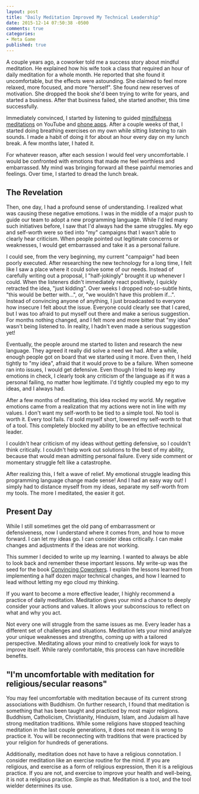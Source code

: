 ```yaml
---
layout: post
title: "Daily Meditation Improved My Technical Leadership"
date: 2015-12-14 07:50:38 -0500
comments: true
categories: 
- Meta Game
published: true
---
```


A couple years ago, a coworker told me a success story about mindful meditation.
He explained how his wife took a class that required an hour of daily meditation
for a whole month. He reported that she found it uncomfortable, but the effects
were astounding. She claimed to feel more relaxed, more focused, and more
"herself". She found new reserves of motivation. She dropped the book she'd been
trying to write for years, and started a business. After that business failed,
she started another, this time successfully.

Immediately convinced, I started by listening to guided
[mindfulness meditations](https://en.wikipedia.org/wiki/Mindfulness#Mindfulness_meditation)
on YouTube and [phone apps](https://www.headspace.com/science). After a couple
weeks of that, I started doing breathing exercises on my own while sitting
listening to rain sounds. I made a habit of doing it for about an hour every day
on my lunch break. A few months later, I hated it.

For whatever reason, after each session I would feel very uncomfortable. I would
be confronted with emotions that made me feel worthless and embarrassed. My mind
was bringing forward all these painful memories and feelings. Over time, I
started to dread the lunch break.

## The Revelation

Then, one day, I had a profound sense of understanding. I realized what was
causing these negative emotions. I was in the middle of a major push to guide
our team to adopt a new programming language. While I'd led many such
initiatives before, I saw that I'd always had the same struggles. My ego and
self-worth were so tied into "my" campaigns that I wasn't able to clearly hear
criticism. When people pointed out legitimate concerns or weaknesses, I would
get embarrassed and take it as a personal failure.

I could see, from the very beginning, my current "campaign" had been poorly
executed. After researching the new technology for a long time, I felt like I
saw a place where it could solve some of our needs. Instead of carefully writing
out a proposal, I "half-jokingly" brought it up whenever I could. When the
listeners didn't immediately react positively, I quickly retracted the idea,
"just kidding". Over weeks I dropped not-so-subtle hints, "this would be better
with...", or, "we wouldn't have this problem if...". Instead of convincing
anyone of anything, I just broadcasted to everyone how insecure I felt about the
issue. Everyone could clearly see that I cared, but I was too afraid to put
myself out there and make a serious suggestion. For months nothing changed, and
I felt more and more bitter that "my idea" wasn't being listened to. In reality,
I hadn't even made a serious suggestion yet!

Eventually, the people around me started to listen and research the new
language. They agreed it really did solve a need we had. After a while, enough
people got on board that we started using it more. Even then, I held tightly to
"my idea", afraid that it would prove to be a failure. When someone ran into
issues, I would get defensive. Even though I tried to keep my emotions in check,
I clearly took any criticism of the language as if it was a personal failing, no
matter how legitimate. I'd tightly coupled my ego to my ideas, and I always had.

After a few months of meditating, this idea rocked my world. My negative
emotions came from a realization that my actions were not in line with my
values. I don't want my self-worth to be tied to a simple tool. No tool is worth
it. Every tool fails. I'd sold myself short, lowered my self-worth to that of a
tool. This completely blocked my ability to be an effective technical leader.

I couldn't hear criticism of my ideas without getting defensive, so I couldn't
think critically. I couldn't help work out solutions to the best of my ability,
because that would mean admitting personal failure. Every side comment or
momentary struggle felt like a catastrophe.

After realizing this, I felt a wave of relief. My emotional struggle leading
this programming language change made sense! And I had an easy way out! I simply
had to distance myself from my ideas, separate my self-worth from my tools. The
more I meditated, the easier it got.

## Present Day

While I still sometimes get the old pang of embarrassment or defensiveness, now
I understand where it comes from, and how to move forward. I can let my ideas
go. I can consider ideas critically. I can make changes and adjustments if the
ideas are not working.

This summer I decided to write up my learning. I wanted to always be able to
look back and remember these important lessons. My write-up was the seed for the
book [Convincing Coworkers](https://leanpub.com/convincingcoworkers). I explain
the lessons learned from implementing a half dozen major technical changes, and
how I learned to lead without letting my ego cloud my thinking.

If you want to become a more effective leader, I highly recommend a practice of
daily meditation. Meditation gives your mind a chance to deeply consider your
actions and values. It allows your subconscious to reflect on what and why you
act.

Not every one will struggle from the same issues as me. Every leader has a
different set of challenges and situations. Meditation lets your mind analyze
your unique weaknesses and strengths, coming up with a tailored perspective.
Meditating allows your mind to creatively look for ways to improve itself. While
rarely comfortable, this process can have incredible benefits.

## "I'm uncomfortable with meditation for religious/secular reasons"

You may feel uncomfortable with meditation because of its current strong
associations with Buddhism. On further research, I found that meditation is
something that has been taught and practiced by most major religions. Buddhism,
Catholicism, Christianity, Hinduism, Islam, and Judaism all have strong
meditation traditions. While some religions have stopped teaching meditation in
the last couple generations, it does not mean it is wrong to practice it. You
will be reconnecting with traditions that were practiced by your religion for
hundreds of generations.

Additionally, meditation does not have to have a religious connotation. I
consider meditation like an exercise routine for the mind. If you are religious,
and exercise as a form of religious expression, then it is a religious practice.
If you are not, and exercise to improve your health and well-being, it is not a
religious practice. Simple as that. Meditation is a tool, and the tool wielder
determines its use.

